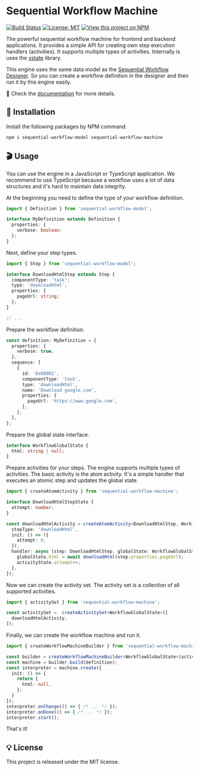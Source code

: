 # Sequential Workflow Machine

[![Build Status](https://img.shields.io/endpoint.svg?url=https%3A%2F%2Factions-badge.atrox.dev%2Fb4rtaz%2Fsequential-workflow-engine%2Fbadge%3Fref%3Dmain&style=flat-square)](https://actions-badge.atrox.dev/b4rtaz/sequential-workflow-engine/goto?ref=main) [![License: MIT](https://img.shields.io/github/license/mashape/apistatus.svg?style=flat-square)](/LICENSE) [![View this project on NPM](https://img.shields.io/npm/v/sequential-workflow-engine.svg?style=flat-square)](https://npmjs.org/package/sequential-workflow-engine)

The powerful sequential workflow machine for frontend and backend applications. It provides a simple API for creating own step execution handlers (activities). It supports multiple types of activities. Internally is uses the [xstate](https://github.com/statelyai/xstate) library.

This engine uses the same data model as the [Sequential Workflow Designer](https://github.com/nocode-js/sequential-workflow-designer). So you can create a workflow definition in the designer and then run it by this engine easily.

📝 Check the [documentation](https://nocode-js.com/docs/category/sequential-workflow-machine) for more details.

## 🚀 Installation

Install the following packages by NPM command:

```
npm i sequential-workflow-model sequential-workflow-machine
```

## 🎬 Usage

You can use the engine in a JavaScript or TypeScript application. We recommend to use TypeScript because a workflow uses a lot of data structures and it's hard to maintain data integrity.

At the beginning you need to define the type of your workflow definition.

```ts
import { Definition } from 'sequential-workflow-model';

interface MyDefinition extends Definition {
  properties: {
    verbose: boolean;
  };
}
```

Next, define your step types.

```ts
import { Step } from 'sequential-workflow-model';

interface DownloadHtmlStep extends Step {
  componentType: 'task';
  type: 'downloadHtml';
  properties: {
    pageUrl: string;
  };
}

// ...
```

Prepare the workflow definition.

```ts
const definition: MyDefinition = {
  properties: {
    verbose: true,
  },
  sequence: [
    {
      id: '0x00001',
      componentType: 'task',
      type: 'downloadHtml',
      name: 'Download google.com',
      properties: {
        pageUrl: 'https://www.google.com',
      },
    },
  ],
};
```

Prepare the global state interface.

```ts
interface WorkflowGlobalState {
  html: string | null;
}
```

Prepare activities for your steps. The engine supports multiple types of activities. The basic activity is the atom activity. It's a simple handler that executes an atomic step and updates the global state.

```ts
import { createAtomActivity } from 'sequential-workflow-machine';

interface DownloadHtmlStepState {
  attempt: number;
}

const downloadHtmlActivity = createAtomActivity<DownloadHtmlStep, WorkflowGlobalState, DownloadHtmlStepState>({
  stepType: 'downloadHtml',
  init: () => ({
    attempt: 0,
  }),
  handler: async (step: DownloadHtmlStep, globalState: WorkflowGlobalState, activityState: DownloadHtmlStepState) => {
    globalState.html = await downloadHtml(step.properties.pageUrl);
    activityState.attempt++;
  },
});
```

Now we can create the activity set. The activity set is a collection of all supported activities.

```ts
import { activitySet } from 'sequential-workflow-machine';

const activitySet =  createActivitySet<WorkflowGlobalState>([
  downloadHtmlActivity,
]);
```

Finally, we can create the workflow machine and run it.

```ts
import { createWorkflowMachineBuilder } from 'sequential-workflow-machine';

const builder = createWorkflowMachineBuilder<WorkflowGlobalState>(activitySet);
const machine = builder.build(definition);
const interpreter = machine.create({
  init: () => {
    return {
      html: null,
    };
  }
});
interpreter.onChange(() => { /* ... */ });
interpreter.onDone(() => { /* ... */ });
interpreter.start();
```

That's it!

## 💡 License

This project is released under the MIT license.
